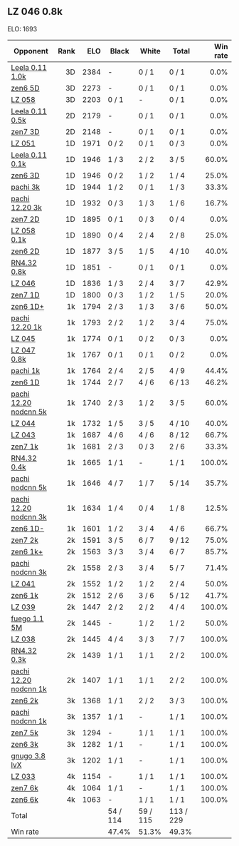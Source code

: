## LZ 046 0.8k ##

ELO: 1693

Opponent | Rank | ELO | Black | White | Total | Win rate
---------|-----:|----:|-------|-------|-------|-------:
[Leela 0.11 1.0k](Leela%200.11%201.0k.md) | 3D | 2384 | - | 0 / 1 | 0 / 1 | 0.0%
[zen6 5D](zen6%205D.md) | 3D | 2273 | - | 0 / 1 | 0 / 1 | 0.0%
[LZ 058](LZ%20058.md) | 3D | 2203 | 0 / 1 | - | 0 / 1 | 0.0%
[Leela 0.11 0.5k](Leela%200.11%200.5k.md) | 2D | 2179 | - | 0 / 1 | 0 / 1 | 0.0%
[zen7 3D](zen7%203D.md) | 2D | 2148 | - | 0 / 1 | 0 / 1 | 0.0%
[LZ 051](LZ%20051.md) | 1D | 1971 | 0 / 2 | 0 / 1 | 0 / 3 | 0.0%
[Leela 0.11 0.1k](Leela%200.11%200.1k.md) | 1D | 1946 | 1 / 3 | 2 / 2 | 3 / 5 | 60.0%
[zen6 3D](zen6%203D.md) | 1D | 1946 | 0 / 2 | 1 / 2 | 1 / 4 | 25.0%
[pachi 3k](pachi%203k.md) | 1D | 1944 | 1 / 2 | 0 / 1 | 1 / 3 | 33.3%
[pachi 12.20 3k](pachi%2012.20%203k.md) | 1D | 1932 | 0 / 3 | 1 / 3 | 1 / 6 | 16.7%
[zen7 2D](zen7%202D.md) | 1D | 1895 | 0 / 1 | 0 / 3 | 0 / 4 | 0.0%
[LZ 058 0.1k](LZ%20058%200.1k.md) | 1D | 1890 | 0 / 4 | 2 / 4 | 2 / 8 | 25.0%
[zen6 2D](zen6%202D.md) | 1D | 1877 | 3 / 5 | 1 / 5 | 4 / 10 | 40.0%
[RN4.32 0.8k](RN4.32%200.8k.md) | 1D | 1851 | - | 0 / 1 | 0 / 1 | 0.0%
[LZ 046](LZ%20046.md) | 1D | 1836 | 1 / 3 | 2 / 4 | 3 / 7 | 42.9%
[zen7 1D](zen7%201D.md) | 1D | 1800 | 0 / 3 | 1 / 2 | 1 / 5 | 20.0%
[zen6 1D+](zen6%201D+.md) | 1k | 1794 | 2 / 3 | 1 / 3 | 3 / 6 | 50.0%
[pachi 12.20 1k](pachi%2012.20%201k.md) | 1k | 1793 | 2 / 2 | 1 / 2 | 3 / 4 | 75.0%
[LZ 045](LZ%20045.md) | 1k | 1774 | 0 / 1 | 0 / 2 | 0 / 3 | 0.0%
[LZ 047 0.8k](LZ%20047%200.8k.md) | 1k | 1767 | 0 / 1 | 0 / 1 | 0 / 2 | 0.0%
[pachi 1k](pachi%201k.md) | 1k | 1764 | 2 / 4 | 2 / 5 | 4 / 9 | 44.4%
[zen6 1D](zen6%201D.md) | 1k | 1744 | 2 / 7 | 4 / 6 | 6 / 13 | 46.2%
[pachi 12.20 nodcnn 5k](pachi%2012.20%20nodcnn%205k.md) | 1k | 1740 | 2 / 3 | 1 / 2 | 3 / 5 | 60.0%
[LZ 044](LZ%20044.md) | 1k | 1732 | 1 / 5 | 3 / 5 | 4 / 10 | 40.0%
[LZ 043](LZ%20043.md) | 1k | 1687 | 4 / 6 | 4 / 6 | 8 / 12 | 66.7%
[zen7 1k](zen7%201k.md) | 1k | 1681 | 2 / 3 | 0 / 3 | 2 / 6 | 33.3%
[RN4.32 0.4k](RN4.32%200.4k.md) | 1k | 1665 | 1 / 1 | - | 1 / 1 | 100.0%
[pachi nodcnn 5k](pachi%20nodcnn%205k.md) | 1k | 1646 | 4 / 7 | 1 / 7 | 5 / 14 | 35.7%
[pachi 12.20 nodcnn 3k](pachi%2012.20%20nodcnn%203k.md) | 1k | 1634 | 1 / 4 | 0 / 4 | 1 / 8 | 12.5%
[zen6 1D-](zen6%201D-.md) | 1k | 1601 | 1 / 2 | 3 / 4 | 4 / 6 | 66.7%
[zen7 2k](zen7%202k.md) | 2k | 1591 | 3 / 5 | 6 / 7 | 9 / 12 | 75.0%
[zen6 1k+](zen6%201k+.md) | 2k | 1563 | 3 / 3 | 3 / 4 | 6 / 7 | 85.7%
[pachi nodcnn 3k](pachi%20nodcnn%203k.md) | 2k | 1558 | 2 / 3 | 3 / 4 | 5 / 7 | 71.4%
[LZ 041](LZ%20041.md) | 2k | 1552 | 1 / 2 | 1 / 2 | 2 / 4 | 50.0%
[zen6 1k](zen6%201k.md) | 2k | 1512 | 2 / 6 | 3 / 6 | 5 / 12 | 41.7%
[LZ 039](LZ%20039.md) | 2k | 1447 | 2 / 2 | 2 / 2 | 4 / 4 | 100.0%
[fuego 1.1 5M](fuego%201.1%205M.md) | 2k | 1445 | - | 1 / 2 | 1 / 2 | 50.0%
[LZ 038](LZ%20038.md) | 2k | 1445 | 4 / 4 | 3 / 3 | 7 / 7 | 100.0%
[RN4.32 0.3k](RN4.32%200.3k.md) | 2k | 1439 | 1 / 1 | 1 / 1 | 2 / 2 | 100.0%
[pachi 12.20 nodcnn 1k](pachi%2012.20%20nodcnn%201k.md) | 2k | 1407 | 1 / 1 | 1 / 1 | 2 / 2 | 100.0%
[zen6 2k](zen6%202k.md) | 3k | 1368 | 1 / 1 | 2 / 2 | 3 / 3 | 100.0%
[pachi nodcnn 1k](pachi%20nodcnn%201k.md) | 3k | 1357 | 1 / 1 | - | 1 / 1 | 100.0%
[zen7 5k](zen7%205k.md) | 3k | 1294 | - | 1 / 1 | 1 / 1 | 100.0%
[zen6 3k](zen6%203k.md) | 3k | 1282 | 1 / 1 | - | 1 / 1 | 100.0%
[gnugo 3.8 lvX](gnugo%203.8%20lvX.md) | 3k | 1202 | 1 / 1 | - | 1 / 1 | 100.0%
[LZ 033](LZ%20033.md) | 4k | 1154 | - | 1 / 1 | 1 / 1 | 100.0%
[zen7 6k](zen7%206k.md) | 4k | 1064 | 1 / 1 | - | 1 / 1 | 100.0%
[zen6 6k](zen6%206k.md) | 4k | 1063 | - | 1 / 1 | 1 / 1 | 100.0%
Total | | | 54 / 114 | 59 / 115 | 113 / 229 | 
Win rate| | | 47.4% | 51.3% | 49.3% | 
